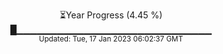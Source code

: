 <p align="center">
⏳Year Progress (4.45 %) <br>
█▁▁▁▁▁▁▁▁▁▁▁▁▁▁▁▁▁▁▁▁▁▁▁▁▁▁▁▁▁ <br>
<sub>Updated: Tue, 17 Jan 2023 06:02:37 GMT</sub>
</p>

